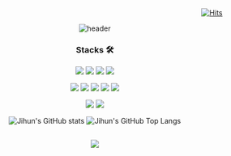 <div align = "right">
  
##
[![Hits](https://hits.seeyoufarm.com/api/count/incr/badge.svg?url=https%3A%2F%2Fgithub.com%2Fjihun1215%2Fhit-counter&count_bg=%2342D392&title_bg=%23555555&icon=github.svg&icon_color=%23FFFFFF&title=Hi&edge_flat=false)](https://hits.seeyoufarm.com)

</div>

<div align = "center">
  
![header](https://capsule-render.vercel.app/api?type=Cylinder&color=timeGradient&text=Welcome%20to%20Jihun's%20GitHub%20👋&animation=twinkling&fontSize=35&fontAlignY=50&fontAlign=50&height=200)

</div>


<div align = "center">



### Stacks 🛠️

<p> 
<img src="https://img.shields.io/badge/HTML5-E34F26?style=for-the-badge&logo=HTML5&logoColor=white">
<img src="https://img.shields.io/badge/CSS3-1572B6?style=for-the-badge&logo=CSS3&logoColor=white">
<img src="https://img.shields.io/badge/JavaScript-F7DF1E?style=for-the-badge&logo=JavaScript&logoColor=white">
<img src="https://img.shields.io/badge/typescript-3178C6?style=for-the-badge&logo=typescript&logoColor=white">
</p>

<p>
<img src="https://img.shields.io/badge/React-61DAFB?style=for-the-badge&logo=React&logoColor=white">
<img src="https://img.shields.io/badge/styledcomponents-DB7093?style=for-the-badge&logo=Styledcomponents&logoColor=white">
<img src="https://img.shields.io/badge/Redux-764ABC?style=for-the-badge&logo=Redux&logoColor=white">
<img src="https://img.shields.io/badge/recoil-3578E5?style=for-the-badge&logo=recoil&logoColor=white">
<img src="https://img.shields.io/badge/ReactQuery-FF4154?style=for-the-badge&logo=ReactQuery&logoColor=white">
</p>

<p>  
<img src="https://img.shields.io/badge/github-181717?style=for-the-badge&logo=github&logoColor=white">
<img src="https://img.shields.io/badge/Git-F05032?style=for-the-badge&logo=Git&logoColor=white">
</p>



</div>

<div align = "center">

  ![Jihun's GitHub stats](https://github-readme-stats.vercel.app/api?username=Jihun1215&include_all_commits=false&theme=nord&hide_border=true&count_private=true)
  ![Jihun's GitHub Top Langs](https://github-readme-stats.vercel.app/api/top-langs/?username=Jihun1215&layout=compact)


</div>



##

<div align = "center">

<img src="https://github-readme-activity-graph.vercel.app/graph?username=Jihun1215&theme=react" />

</div>


